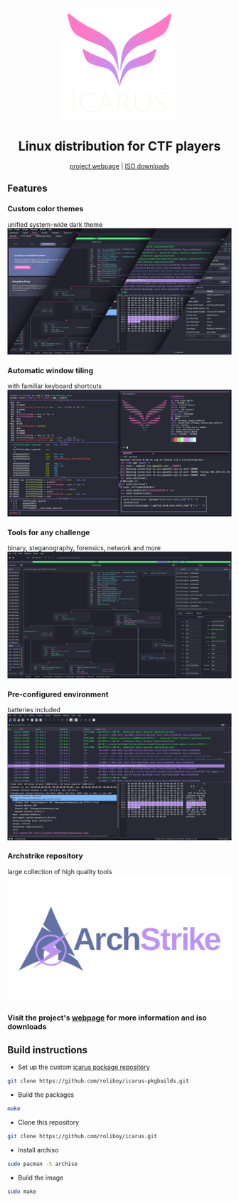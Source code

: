 <div align="center">
<p>
    <img width="256" src="images/banner.png">
</p>
<h1>Linux distribution for CTF players</h1>

[project webpage](https://roliboy.ml/projects/icarus/)
| [ISO downloads](https://roliboy.ml/projects/icarus/#download)

</div>

## Features

### Custom color themes
unified system-wide dark theme
![themes](images/themes.png)

### Automatic window tiling
with familiar keyboard shortcuts
![tiling](images/tiling.png)

### Tools for any challenge
binary, steganography, forensics, network and more
![cutter](images/cutter.png)

### Pre-configured environment
batteries included
![wireshark](images/wireshark.png)

### Archstrike repository
large collection of high quality tools
![archstrike](images/archstrike.png)


### Visit the project's [webpage](https://roliboy.ml/projects/icarus/) for more information and iso downloads


## Build instructions

- Set up the custom [icarus package repository](https://github.com/roliboy/icarus-pkgbuilds)

```bash
git clone https://github.com/roliboy/icarus-pkgbuilds.git
```

- Build the packages

```bash
make
```

- Clone this repository

```bash
git clone https://github.com/roliboy/icarus.git
```

- Install archiso

```bash
sudo pacman -S archiso
```

- Build the image

```bash
sudo make
```

